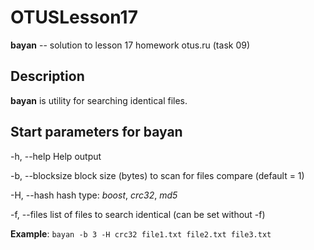 # OTUSLesson17
**bayan** -- solution to lesson 17 homework otus.ru (task 09)



## Description

**bayan** is utility for searching identical files.



## Start parameters for bayan

-h, --help			Help output

-b, --blocksize	block size (bytes) to scan for files compare (default = 1)

-H, --hash			hash type: *boost*, *crc32*, *md5*

-f,  --files			  list of files to search identical (can be set without -f)	

**Example**: `bayan -b 3 -H crc32 file1.txt file2.txt file3.txt `
